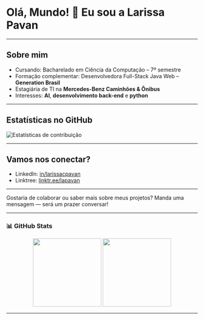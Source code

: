 # Olá, Mundo! 👋 Eu sou a Larissa Pavan

---

##  Sobre mim

-  Cursando: Bacharelado em Ciência da Computação – 7º semestre  
-  Formação complementar: Desenvolvedora Full-Stack Java Web – **Generation Brasil**  
-  Estagiária de TI na **Mercedes-Benz Caminhões & Ônibus**  
-  Interesses: **AI**, **desenvolvimento back-end** e **python**

---

##  Estatísticas no GitHub

![Estatísticas de contribuição](link-para-as-estatísticas)

---

##  Vamos nos conectar?
 
-  LinkedIn: [in/larissacpavan](https://www.linkedin.com/in/larissacpavan)  
-  Linktree: [linktr.ee/lapavan](https://linktr.ee/lapavan)  

---

 Gostaria de colaborar ou saber mais sobre meus projetos? Manda uma mensagem — será um prazer conversar!

---

### 📊 GitHub Stats

<p align="center">
  <img height="180em" src="https://github-readme-stats.vercel.app/api?username=larissacpavan&show_icons=true&theme=dracula&include_all_commits=true&count_private=true"/>
  
  <img height="180em" src="https://github-readme-stats.vercel.app/api/top-langs/?username=larissacpavan&layout=compact&langs_count=7&theme=dracula"/>
</p>


---
